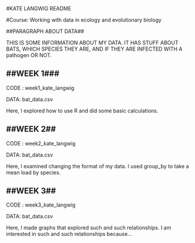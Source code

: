 #KATE LANGWIG README

#Course: Working with data in ecology and evolutionary biology


##PARAGRAPH ABOUT DATA##

THIS IS SOME INFORMATION ABOUT MY DATA. IT HAS STUFF ABOUT BATS, WHICH SPECIES THEY ARE, AND IF THEY ARE INFECTED WITH A pathogen OR NOT. 

##WEEK 1###
-----------------------------------------
CODE : week1_kate_langwig

DATA: bat_data.csv

Here, I explored how to use R and did some basic calculations.

##WEEK 2##
---------------------------------
CODE : week2_kate_langwig

DATA: bat_data.csv

Here, I examined changing the format of my data. I used group_by to take a mean load by species. 

##WEEK 3##
-------------------
CODE : week3_kate_langwig

DATA: bat_data.csv

Here, I made graphs that explored such and such relationships. I am interested in such and such relationships because...